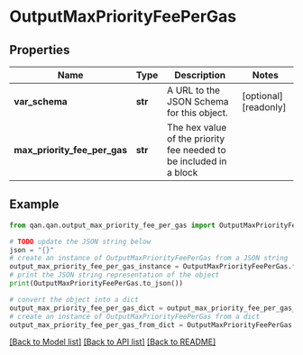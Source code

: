 # OutputMaxPriorityFeePerGas


## Properties

Name | Type | Description | Notes
------------ | ------------- | ------------- | -------------
**var_schema** | **str** | A URL to the JSON Schema for this object. | [optional] [readonly] 
**max_priority_fee_per_gas** | **str** | The hex value of the priority fee needed to be included in a block | 

## Example

```python
from qan.qan.output_max_priority_fee_per_gas import OutputMaxPriorityFeePerGas

# TODO update the JSON string below
json = "{}"
# create an instance of OutputMaxPriorityFeePerGas from a JSON string
output_max_priority_fee_per_gas_instance = OutputMaxPriorityFeePerGas.from_json(json)
# print the JSON string representation of the object
print(OutputMaxPriorityFeePerGas.to_json())

# convert the object into a dict
output_max_priority_fee_per_gas_dict = output_max_priority_fee_per_gas_instance.to_dict()
# create an instance of OutputMaxPriorityFeePerGas from a dict
output_max_priority_fee_per_gas_from_dict = OutputMaxPriorityFeePerGas.from_dict(output_max_priority_fee_per_gas_dict)
```
[[Back to Model list]](../README.md#documentation-for-models) [[Back to API list]](../README.md#documentation-for-api-endpoints) [[Back to README]](../README.md)


